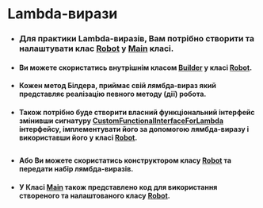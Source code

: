 # Lambda-вирази

- ### Для практики Lambda-виразів, Вам потрібно створити та налаштувати клас [Robot](src/main/java/org/stepIt/lambda/practice/robot/impl/Robot.java) у [Main](src/main/java/org/stepIt/lambda/practice/Main.java) класі.
- #### Ви можете скористатись внутрішнім класом [Builder](src/main/java/org/stepIt/lambda/practice/robot/impl/Robot.java) у класі [Robot](src/main/java/org/stepIt/lambda/practice/robot/impl/Robot.java).
- #### Кожен метод Білдера, приймає свій лямбда-вираз який представляє реалізацію певного методу (дії) робота.
- #### Також потрібно буде створити власний функціональний інтерфейс змінивши сигнатуру [CustomFunctionalInterfaceForLambda](src/main/java/org/stepIt/lambda/practice/custom/CustomFunctionalInterfaceForLambda.java) інтерфейсу, імплементувати його за допомогою лямбда-виразу і використавши його у класі [Robot](src/main/java/org/stepIt/lambda/practice/robot/impl/Robot.java).
##
- #### Або Ви можете скористатись конструктором класу [Robot](src/main/java/org/stepIt/lambda/practice/robot/impl/Robot.java) та передати набір лямбда-виразів.
- #### У Класі [Main](src/main/java/org/stepIt/lambda/practice/Main.java) також представлено код для використання створеного та налаштованого класу [Robot](src/main/java/org/stepIt/lambda/practice/robot/impl/Robot.java).